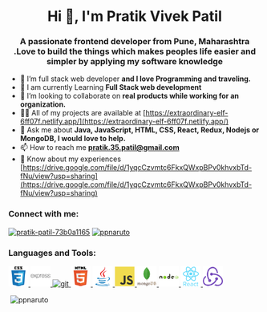 <h1 align="center">Hi 👋, I'm Pratik Vivek Patil</h1>
<h3 align="center">A passionate frontend developer from Pune, Maharashtra .Love to build the things which makes peoples life easier and simpler by applying my software knowledge</h3>

- 🔭 I’m full stack web developer **and I love Programming and traveling.**
- 🌱 I am currently Learning **Full Stack web development**
- 👯 I’m looking to collaborate on **real products while working for an organization.**
- 👨‍💻 All of my projects are available at [https://extraordinary-elf-6ff07f.netlify.app/](https://extraordinary-elf-6ff07f.netlify.app/)
- 💬 Ask me about **Java, JavaScript, HTML, CSS, React, Redux, Nodejs or MongoDB, I would love to help.**
- 📫 How to reach me **pratik.35.patil@gmail.com**
- 📄 Know about my experiences [https://drive.google.com/file/d/1yqcCzvmtc6FkxQWxpBPv0khvxbTd-fNu/view?usp=sharing](https://drive.google.com/file/d/1yqcCzvmtc6FkxQWxpBPv0khvxbTd-fNu/view?usp=sharing)

<h3 align="left">Connect with me:</h3>
<p align="left">
<a href="https://linkedin.com/in/pratik-patil-73b0a1165" target="blank"><img align="center" src="https://raw.githubusercontent.com/rahuldkjain/github-profile-readme-generator/master/src/images/icons/Social/linked-in-alt.svg" alt="pratik-patil-73b0a1165" height="30" width="40" /></a>
<a href="https://codesandbox.com/ppnaruto" target="blank"><img align="center" src="https://raw.githubusercontent.com/rahuldkjain/github-profile-readme-generator/master/src/images/icons/Social/codesandbox.svg" alt="ppnaruto" height="30" width="40" /></a>
</p>

<h3 align="left">Languages and Tools:</h3>
<p align="left"> <a href="https://www.w3schools.com/css/" target="_blank" rel="noreferrer"> <img src="https://raw.githubusercontent.com/devicons/devicon/master/icons/css3/css3-original-wordmark.svg" alt="css3" width="40" height="40"/> </a> <a href="https://expressjs.com" target="_blank" rel="noreferrer"> <img src="https://raw.githubusercontent.com/devicons/devicon/master/icons/express/express-original-wordmark.svg" alt="express" width="40" height="40"/> </a> <a href="https://git-scm.com/" target="_blank" rel="noreferrer"> <img src="https://www.vectorlogo.zone/logos/git-scm/git-scm-icon.svg" alt="git" width="40" height="40"/> </a> <a href="https://www.w3.org/html/" target="_blank" rel="noreferrer"> <img src="https://raw.githubusercontent.com/devicons/devicon/master/icons/html5/html5-original-wordmark.svg" alt="html5" width="40" height="40"/> </a> <a href="https://www.java.com" target="_blank" rel="noreferrer"> <img src="https://raw.githubusercontent.com/devicons/devicon/master/icons/java/java-original.svg" alt="java" width="40" height="40"/> </a> <a href="https://developer.mozilla.org/en-US/docs/Web/JavaScript" target="_blank" rel="noreferrer"> <img src="https://raw.githubusercontent.com/devicons/devicon/master/icons/javascript/javascript-original.svg" alt="javascript" width="40" height="40"/> </a> <a href="https://www.mongodb.com/" target="_blank" rel="noreferrer"> <img src="https://raw.githubusercontent.com/devicons/devicon/master/icons/mongodb/mongodb-original-wordmark.svg" alt="mongodb" width="40" height="40"/> </a> <a href="https://nodejs.org" target="_blank" rel="noreferrer"> <img src="https://raw.githubusercontent.com/devicons/devicon/master/icons/nodejs/nodejs-original-wordmark.svg" alt="nodejs" width="40" height="40"/> </a> <a href="https://reactjs.org/" target="_blank" rel="noreferrer"> <img src="https://raw.githubusercontent.com/devicons/devicon/master/icons/react/react-original-wordmark.svg" alt="react" width="40" height="40"/> </a> <a href="https://redux.js.org" target="_blank" rel="noreferrer"> <img src="https://raw.githubusercontent.com/devicons/devicon/master/icons/redux/redux-original.svg" alt="redux" width="40" height="40"/> </a> </p>

<p>&nbsp;<img align="center" src="https://github-readme-stats.vercel.app/api?username=ppnaruto&show_icons=true&locale=en" alt="ppnaruto" /></p>
